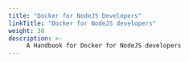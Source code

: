 ```yaml
---
title: "Docker for NodeJS Developers"
linkTitle: "Docker for NodeJS developers"
weight: 30
description: >-
     A Handbook for Docker for NodeJS developers
---
```


